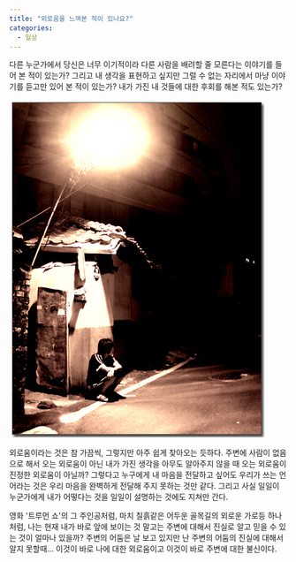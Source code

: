 ```yaml
---
title: "외로움을 느껴본 적이 있나요?"
categories:
  - 일상
---
```


다른 누군가에서 당신은 너무 이기적이라 다른 사람을 배려할 줄 모른다는 이야기를 들어 본 적이 있는가? 그리고 내 생각을 표현하고 싶지만 그럴 수 없는 자리에서 마냥 이야기를 듣고만 있어 본 적이 있는가? 내가 가진 내 것들에 대한 후회를 해본 적도 있는가?  

![](/assets/images/posts/2004/08/gk200000000027.jpg)

외로움이라는 것은 참 가끔씩, 그렇지만 아주 쉽게 찾아오는 듯하다. 주변에 사람이 없음으로 해서 오는 외로움이 아닌 내가 가진 생각을 아무도 알아주지 않을 때 오는 외로움이 진정한 외로움이 아닐까? 그렇다고 누구에게 내 마음을 전달하고 싶어도 우리가 쓰는 언어라는 것은 우리 마음을 완벽하게 전달해 주지 못하는 것만 같다. 그리고 사실 일일이 누군가에게 내가 어떻다는 것을 일일이 설명하는 것에도 지쳐만 간다.  
  
영화 '트루먼 쇼'의 그 주인공처럼, 마치 칠흙같은 어두운 골목길의 외로운 가로등 하나처럼, 나는 현재 내가 바로 앞에 보이는 것 말고는 주변에 대해서 진실로 알고 믿을 수 있는 것이 얼마나 있을까? 주변의 어둠은 날 보고 있지만 난 주변의 어둠의 진실에 대해서 알지 못할때... 이것이 바로 나에 대한 외로움이고 이것이 바로 주변에 대한 불신이다.
